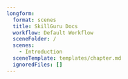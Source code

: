 ```yaml
---
longform:
  format: scenes
  title: SkillGuru Docs
  workflow: Default Workflow
  sceneFolder: /
  scenes:
    - Introduction
  sceneTemplate: templates/chapter.md
  ignoredFiles: []
---
```

